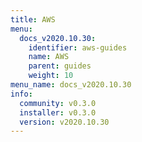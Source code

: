 ```yaml
---
title: AWS
menu:
  docs_v2020.10.30:
    identifier: aws-guides
    name: AWS
    parent: guides
    weight: 10
menu_name: docs_v2020.10.30
info:
  community: v0.3.0
  installer: v0.3.0
  version: v2020.10.30
---
```



